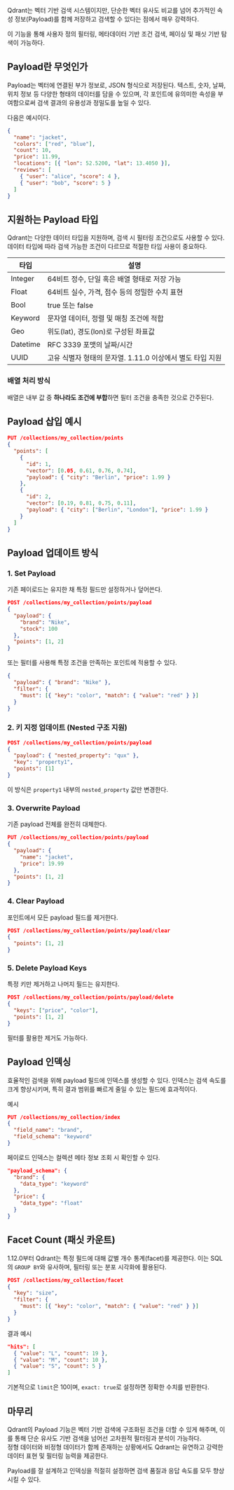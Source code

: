 Qdrant는 벡터 기반 검색 시스템이지만, 단순한 벡터 유사도 비교를 넘어 추가적인 속성 정보(Payload)를 함께 저장하고 검색할 수 있다는 점에서 매우 강력하다. 

이 기능을 통해 사용자 정의 필터링, 메타데이터 기반 조건 검색, 페이싱 및 패싯 기반 탐색이 가능하다.


## Payload란 무엇인가

Payload는 벡터에 연결된 부가 정보로, JSON 형식으로 저장된다. 텍스트, 숫자, 날짜, 위치 정보 등 다양한 형태의 데이터를 담을 수 있으며, 각 포인트에 유의미한 속성을 부여함으로써 검색 결과의 유용성과 정밀도를 높일 수 있다.

다음은 예시이다.

```json
{
  "name": "jacket",
  "colors": ["red", "blue"],
  "count": 10,
  "price": 11.99,
  "locations": [{ "lon": 52.5200, "lat": 13.4050 }],
  "reviews": [
    { "user": "alice", "score": 4 },
    { "user": "bob", "score": 5 }
  ]
}
```


## 지원하는 Payload 타입

Qdrant는 다양한 데이터 타입을 지원하며, 검색 시 필터링 조건으로도 사용할 수 있다. 데이터 타입에 따라 검색 가능한 조건이 다르므로 적절한 타입 사용이 중요하다.

| 타입       | 설명                                   |
| -------- | ------------------------------------ |
| Integer  | 64비트 정수, 단일 혹은 배열 형태로 저장 가능          |
| Float    | 64비트 실수, 가격, 점수 등의 정밀한 수치 표현         |
| Bool     | true 또는 false                        |
| Keyword  | 문자열 데이터, 정렬 및 매칭 조건에 적합              |
| Geo      | 위도(lat), 경도(lon)로 구성된 좌표값            |
| Datetime | RFC 3339 포맷의 날짜/시간                   |
| UUID     | 고유 식별자 형태의 문자열. 1.11.0 이상에서 별도 타입 지원 |

### 배열 처리 방식

배열은 내부 값 중 **하나라도 조건에 부합**하면 필터 조건을 충족한 것으로 간주된다.


## Payload 삽입 예시

```json
PUT /collections/my_collection/points
{
  "points": [
    {
      "id": 1,
      "vector": [0.05, 0.61, 0.76, 0.74],
      "payload": { "city": "Berlin", "price": 1.99 }
    },
    {
      "id": 2,
      "vector": [0.19, 0.81, 0.75, 0.11],
      "payload": { "city": ["Berlin", "London"], "price": 1.99 }
    }
  ]
}
```


## Payload 업데이트 방식

### 1. Set Payload

기존 페이로드는 유지한 채 특정 필드만 설정하거나 덮어쓴다.

```json
POST /collections/my_collection/points/payload
{
  "payload": {
    "brand": "Nike",
    "stock": 100
  },
  "points": [1, 2]
}
```

또는 필터를 사용해 특정 조건을 만족하는 포인트에 적용할 수 있다.

```json
{
  "payload": { "brand": "Nike" },
  "filter": {
    "must": [{ "key": "color", "match": { "value": "red" } }]
  }
}
```

### 2. 키 지정 업데이트 (Nested 구조 지원)

```json
POST /collections/my_collection/points/payload
{
  "payload": { "nested_property": "qux" },
  "key": "property1",
  "points": [1]
}
```

이 방식은 `property1` 내부의 `nested_property` 값만 변경한다.


### 3. Overwrite Payload

기존 payload 전체를 완전히 대체한다.

```json
PUT /collections/my_collection/points/payload
{
  "payload": {
    "name": "jacket",
    "price": 19.99
  },
  "points": [1, 2]
}
```


### 4. Clear Payload

포인트에서 모든 payload 필드를 제거한다.

```json
POST /collections/my_collection/points/payload/clear
{
  "points": [1, 2]
}
```

### 5. Delete Payload Keys

특정 키만 제거하고 나머지 필드는 유지한다.

```json
POST /collections/my_collection/points/payload/delete
{
  "keys": ["price", "color"],
  "points": [1, 2]
}
```

필터를 활용한 제거도 가능하다.


## Payload 인덱싱

효율적인 검색을 위해 payload 필드에 인덱스를 생성할 수 있다. 인덱스는 검색 속도를 크게 향상시키며, 특히 결과 범위를 빠르게 줄일 수 있는 필드에 효과적이다.

예시

```json
PUT /collections/my_collection/index
{
  "field_name": "brand",
  "field_schema": "keyword"
}
```

페이로드 인덱스는 컬렉션 메타 정보 조회 시 확인할 수 있다.

```json
"payload_schema": {
  "brand": {
    "data_type": "keyword"
  },
  "price": {
    "data_type": "float"
  }
}
```


## Facet Count (패싯 카운트)

1.12.0부터 Qdrant는 특정 필드에 대해 값별 개수 통계(facet)를 제공한다. 이는 SQL의 `GROUP BY`와 유사하며, 필터링 또는 분포 시각화에 활용된다.

```json
POST /collections/my_collection/facet
{
  "key": "size",
  "filter": {
    "must": [{ "key": "color", "match": { "value": "red" } }]
  }
}
```

결과 예시

```json
"hits": [
  { "value": "L", "count": 19 },
  { "value": "M", "count": 10 },
  { "value": "S", "count": 5 }
]
```

기본적으로 `limit`은 10이며, `exact: true`로 설정하면 정확한 수치를 반환한다.


## 마무리

Qdrant의 Payload 기능은 벡터 기반 검색에 구조화된 조건을 더할 수 있게 해주며, 이를 통해 단순 유사도 기반 검색을 넘어선 고차원적 필터링과 분석이 가능하다.  
정형 데이터와 비정형 데이터가 함께 존재하는 상황에서도 Qdrant는 유연하고 강력한 데이터 표현 및 필터링 능력을 제공한다.

Payload를 잘 설계하고 인덱싱을 적절히 설정하면 검색 품질과 응답 속도를 모두 향상시킬 수 있다.